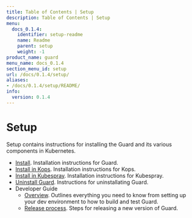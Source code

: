 ```yaml
---
title: Table of Contents | Setup
description: Table of Contents | Setup
menu:
  docs_0.1.4:
    identifier: setup-readme
    name: Readme
    parent: setup
    weight: -1
product_name: guard
menu_name: docs_0.1.4
section_menu_id: setup
url: /docs/0.1.4/setup/
aliases:
- /docs/0.1.4/setup/README/
info:
  version: 0.1.4
---
```


# Setup

Setup contains instructions for installing the Guard and its various components in Kubernetes.

- [Install](/docs/0.1.4/setup/install). Installation instructions for Guard.
- [Install in Kops](/docs/0.1.4/setup/install-kops). Installation instructions for Kops.
- [Install in Kubespray](/docs/0.1.4/setup/install-kubespray). Installation instructions for Kubespray.
- [Uninstall Guard](/docs/0.1.4/setup/uninstall). Instructions for uninstallating Guard.
- Developer Guide
  - [Overview](/docs/0.1.4/setup/developer-guide/overview). Outlines everything you need to know from setting up your dev environment to how to build and test Guard.
  - [Release process](/docs/0.1.4/setup/developer-guide/release). Steps for releasing a new version of Guard.
